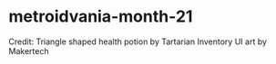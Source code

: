 # metroidvania-month-21

Credit:
Triangle shaped health potion by Tartarian
Inventory UI art by Makertech
